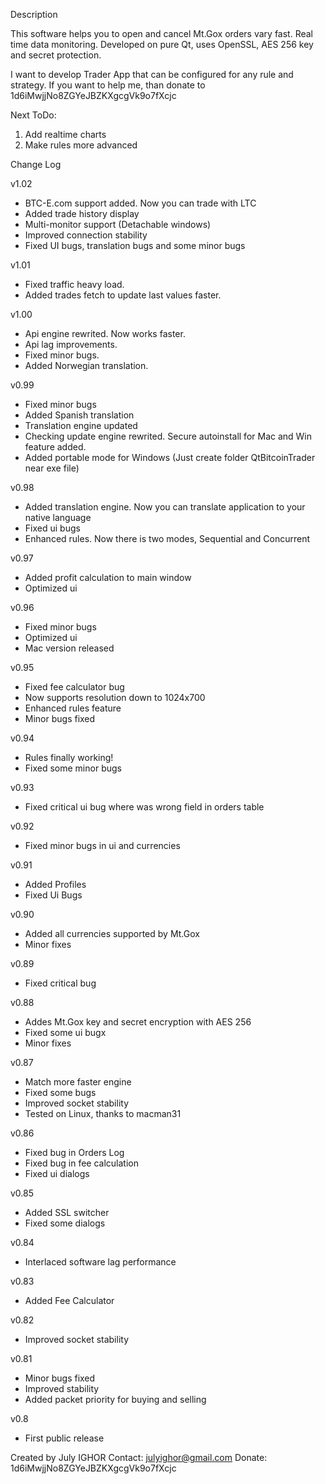 Description

This software helps you to open and cancel Mt.Gox orders vary fast.
 Real time data monitoring.
 Developed on pure Qt, uses OpenSSL, AES 256 key and secret protection.

 I want to develop Trader App that can be configured for any rule and strategy.
 If you want to help me, than donate to 1d6iMwjjNo8ZGYeJBZKXgcgVk9o7fXcjc

 Next ToDo:
 1) Add realtime charts
 2) Make rules more advanced

Change Log

v1.02
- BTC-E.com support added. Now you can trade with LTC
- Added trade history display
- Multi-monitor support (Detachable windows)
- Improved connection stability
- Fixed UI bugs, translation bugs and some minor bugs

v1.01
- Fixed traffic heavy load.
- Added trades fetch to update last values faster.

v1.00
- Api engine rewrited. Now works faster.
- Api lag improvements.
- Fixed minor bugs.
- Added Norwegian translation.

v0.99
- Fixed minor bugs
- Added Spanish translation
- Translation engine updated
- Checking update engine rewrited. Secure autoinstall for Mac and Win feature added.
- Added portable mode for Windows (Just create folder QtBitcoinTrader near exe file)

v0.98
- Added translation engine. Now you can translate application to your native language
- Fixed ui bugs
- Enhanced rules. Now there is two modes, Sequential and Concurrent

v0.97
- Added profit calculation to main window
- Optimized ui

v0.96
- Fixed minor bugs
- Optimized ui
- Mac version released

v0.95
- Fixed fee calculator bug
- Now supports resolution down to 1024x700
- Enhanced rules feature
- Minor bugs fixed

v0.94
- Rules finally working!
- Fixed some minor bugs

v0.93
- Fixed critical ui bug where was wrong field in orders table

v0.92
- Fixed minor bugs in ui and currencies

v0.91
 - Added Profiles
 - Fixed Ui Bugs

v0.90
- Added all currencies supported by Mt.Gox
- Minor fixes

v0.89
- Fixed critical bug

v0.88
- Addes Mt.Gox key and secret encryption with AES 256
- Fixed some ui bugx
- Minor fixes

v0.87
- Match more faster engine
- Fixed some bugs
- Improved socket stability
- Tested on Linux, thanks to macman31

v0.86
- Fixed bug in Orders Log
- Fixed bug in fee calculation
- Fixed ui dialogs

v0.85
- Added SSL switcher
- Fixed some dialogs

v0.84
- Interlaced software lag performance

v0.83
- Added Fee Calculator

v0.82
- Improved socket stability

v0.81
- Minor bugs fixed
- Improved stability
- Added packet priority for buying and selling

v0.8
- First public release

Created by July IGHOR
Contact: julyighor@gmail.com
Donate: 1d6iMwjjNo8ZGYeJBZKXgcgVk9o7fXcjc
